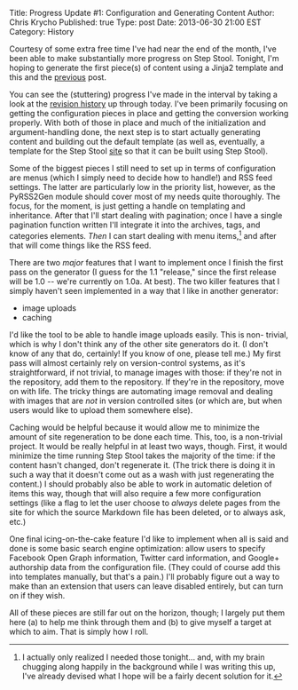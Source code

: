 Title:      Progress Update #1: Configuration and Generating Content
Author:     Chris Krycho
Published:  true
Type:       post
Date:       2013-06-30 21:00 EST
Category:   History

Courtesy of some extra free time I've had near the end of the month, I've been
able to make substantially more progress on Step Stool. Tonight, I'm hoping to
generate the first piece(s) of content using a Jinja2 template and this and the
[previous](/first-steps/) post.

You can see the (stuttering) progress I've made in the interval by taking a
look at the [revision history][history] up through today. I've been primarily
focusing on getting the configuration pieces in place and getting the
conversion working properly. With both of those in place and much of the
initialization and argument-handling done, the next step is to start actually
generating content and building out the default template (as well as,
eventually, a template for the Step Stool [site](http://step-stool.io/) so that
it can be built using Step Stool).

Some of the biggest pieces I still need to set up in terms of configuration are
menus (which I simply need to decide how to handle!) and RSS feed settings. The
latter are particularly low in the priority list, however, as the PyRSS2Gen
module should cover most of my needs quite thoroughly. The focus, for the
moment, is just getting a handle on templating and inheritance. After that I'll
start dealing with pagination; once I have a single pagination function written
I'll integrate it into the archives, tags, and categories elements. *Then* I
can start dealing with menu items,[^1] and after that will come things like the
RSS feed.

There are two *major* features that I want to implement once I finish the first
pass on the generator (I guess for the 1.1 "release," since the first release
will be 1.0 -- we're currently on 1.0a. At best). The two killer features that
I simply haven't seen implemented in a way that I like in another generator:

- image uploads
- caching

I'd like the tool to be able to handle image uploads easily. This is non-
trivial, which is why I don't think any of the other site generators do it.
(I don't know of any that do, certainly! If you know of one, please tell me.)
My first pass will almost certainly rely on version-control systems, as it's
straightforward, if not trivial, to manage images with those: if they're not
in the repository, add them to the repository. If they're in the repository,
move on with life. The tricky things are automating image removal and dealing
with images that are *not* in version controlled sites (or which are, but when
users would like to upload them somewhere else).

Caching would be helpful because it would allow me to minimize the amount of
site regeneration to be done each time. This, too, is a non-trivial project. It
would be really helpful in at least two ways, though. First, it would minimize
the time running Step Stool takes the majority of the time: if the content
hasn't changed, don't regenerate it. (The trick there is doing it in such a way
that it doesn't come out as a wash with just regenerating the content.) I
should probably also be able to work in automatic deletion of items this way,
though that will also require a few more configuration settings (like a flag to
let the user choose to *always* delete pages from the site for which the source
Markdown file has been deleted, or to always ask, etc.)

One final icing-on-the-cake feature I'd like to implement when all is said and
done is some basic search engine optimization: allow users to specify Facebook
Open Graph information, Twitter card information, and Google+ authorship data
from the configuration file. (They could of course add this into templates
manually, but that's a pain.) I'll probably figure out a way to make than an
extension that users can leave disabled entirely, but can turn on if they wish.

All of these pieces are still far out on the horizon, though; I largely put
them here (a) to help me think through them and (b) to give myself a target at
which to aim. That is simply how I roll.

[history]: https://bitbucket.org/chriskrycho/step-stool/commits/all?search=date('%3C2013-06-30')

[^1]: I actually only realized I needed those tonight... and, with my brain
chugging along happily in the background while I was writing this up, I've
already devised what I hope will be a fairly decent solution for it.
